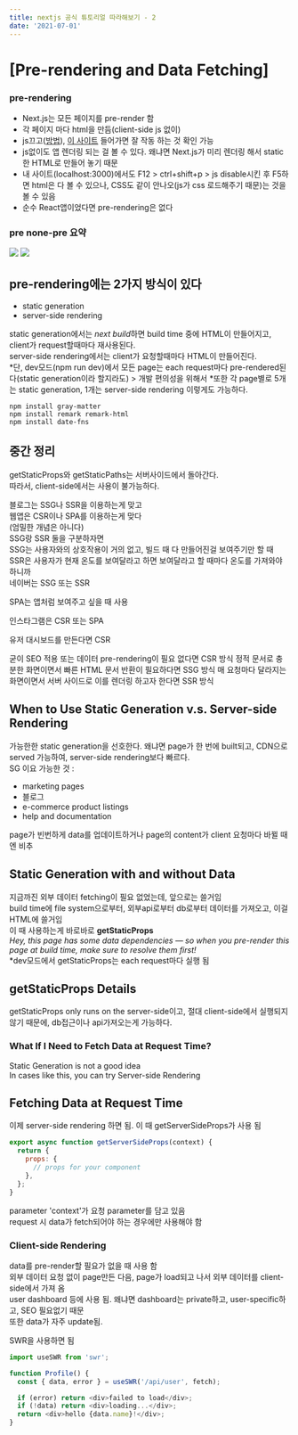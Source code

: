 ```yaml
---
title: nextjs 공식 튜토리얼 따라해보기 - 2
date: '2021-07-01'
---
```


# [Pre-rendering and Data Fetching]

### pre-rendering
- Next.js는 모든 페이지를 pre-render 함  
- 각 페이지 마다 html을 만듬(client-side js 없이)  
- js끄고([방법](https://developer.chrome.com/docs/devtools/javascript/disable/)), [이 사이트](https://next-learn-starter.vercel.app/) 들어가면 잘 작동 하는 것 확인 가능  
- js없이도 앱 렌더링 되는 걸 볼 수 있다. 왜냐면 Next.js가 미리 렌더링 해서 static한 HTML로 만들어 놓기 때문  
- 내 사이트(localhost:3000)에서도 F12 > ctrl+shift+p > js disable시킨 후 F5하면 html은 다 볼 수 있으나, CSS도 같이 안나오(js가 css 로드해주기 때문)는 것을 볼 수 있음  
- 순수 React앱이었다면 pre-rendering은 없다

### pre none-pre 요약
![](/md-images/nextjs-blog/nextjs-blog-1/images/942e2227.png)
![](/md-images/nextjs-blog/nextjs-blog-1/images/4a02225c.png)


## pre-rendering에는 2가지 방식이 있다
- static generation
- server-side rendering

static generation에서는 *next build*하면 build time 중에 HTML이 만들어지고, client가 request할때마다 재사용된다.  
server-side rendering에서는 client가 요청할때마다 HTML이 만들어진다.   
*단, dev모드(npm run dev)에서 모든 page는 each request마다 pre-rendered된다(static generation이라 할지라도) > 개발 편의성을 위해서
*또한 각 page별로 5개는 static generation, 1개는 server-side rendering 이렇게도 가능하다. 

```shell
npm install gray-matter
npm install remark remark-html
npm install date-fns
```

## 중간 정리
getStaticProps와 getStaticPaths는 서버사이드에서 돌아간다.  
따라서, client-side에서는 사용이 불가능하다.

블로그는 SSG나 SSR을 이용하는게 맞고  
웹앱은 CSR이나 SPA를 이용하는게 맞다  
(엄밀한 개념은 아니다)  
SSG랑 SSR 둘을 구분하자면  
SSG는 사용자와의 상호작용이 거의 없고, 빌드 때 다 만들어진걸 보여주기만 할 때  
SSR은 사용자가 현재 온도를 보여달라고 하면 보여달라고 할 때마다 온도를 가져와야하니까  
네이버는 SSG 또는 SSR

SPA는 앱처럼 보여주고 싶을 때 사용

인스타그램은 CSR 또는 SPA

유저 대시보드를 만든다면 CSR

굳이 SEO 적용 또는 데이터 pre-rendering이 필요 없다면 CSR 방식
정적 문서로 충분한 화면이면서 빠른 HTML 문서 반환이 필요하다면 SSG 방식
매 요청마다 달라지는 화면이면서 서버 사이드로 이를 렌더링 하고자 한다면 SSR 방식


## When to Use Static Generation v.s. Server-side Rendering
가능한한 static generation을 선호한다. 왜냐면 page가 한 번에 built되고, CDN으로 served 가능하여, server-side rendering보다 빠르다.  
SG 이요 가능한 것 :  
- marketing pages
- 블로그
- e-commerce product listings
- help and documentation

page가 빈번하게 data를 업데이트하거나 page의 content가 client 요청마다 바뀔 때엔 비추  


## Static Generation with and without Data
지금까진 외부 데이터 fetching이 필요 없었는데, 앞으로는 쓸거임   
build time에 file system으로부터, 외부api로부터 db로부터 데이터를 가져오고, 이걸 HTML에 쓸거임  
이 때 사용하는게 바로바로 **getStaticProps**  
_Hey, this page has some data dependencies — so when you pre-render this page at build time, make sure to resolve them first!_  
*dev모드에서 getStaticProps는 each request마다 실행 됨  


## getStaticProps Details
getStaticProps only runs on the server-side이고, 절대 client-side에서 실행되지 않기 때문에, db접근이나 api가져오는게 가능하다.  

### What If I Need to Fetch Data at Request Time?
Static Generation is not a good idea  
In cases like this, you can try Server-side Rendering  

## Fetching Data at Request Time
이제 server-side rendering 하면 됨. 이 때 getServerSideProps가 사용 됨  

```javascript
export async function getServerSideProps(context) {
  return {
    props: {
      // props for your component
    },
  };
}
```
parameter 'context'가 요청 parameter를 담고 있음  
request 시 data가 fetch되어야 하는 경우에만 사용해야 함  

### Client-side Rendering
data를 pre-render할 필요가 없을 때 사용 함  
외부 데이터 요청 없이 page만든 다음, page가 load되고 나서 외부 데이터를 client-side에서 가져 옴  
user dashboard 등에 사용 됨. 왜냐면 dashboard는 private하고, user-specific하고, SEO 필요없기 때문  
또한 data가 자주 update됨.  

SWR을 사용하면 됨  
```javascript
import useSWR from 'swr';

function Profile() {
  const { data, error } = useSWR('/api/user', fetch);

  if (error) return <div>failed to load</div>;
  if (!data) return <div>loading...</div>;
  return <div>hello {data.name}!</div>;
}
```
